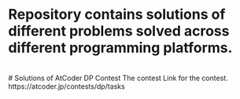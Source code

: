 # Repository contains solutions of different problems solved across different programming platforms.

<br>
# Solutions of AtCoder DP Contest
The contest Link for the contest.
 https://atcoder.jp/contests/dp/tasks
